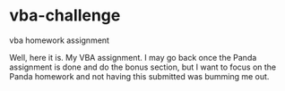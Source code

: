 # vba-challenge
vba homework assignment


Well, here it is. My VBA assignment. I may go back once the Panda assignment is done and do the bonus section, but I want to focus on the Panda homework and not having this submitted was bumming me out.
